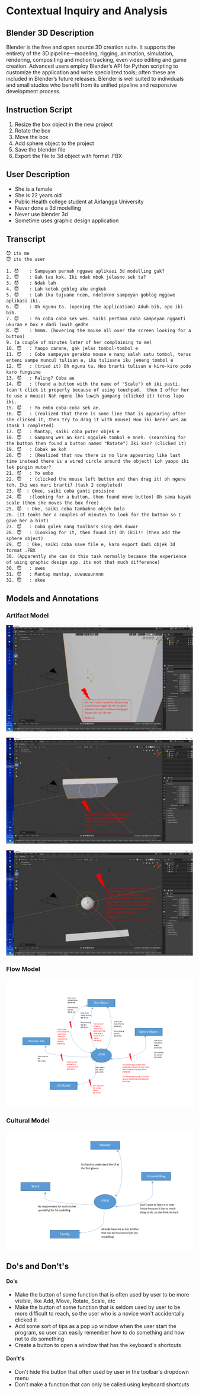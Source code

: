 # Contextual Inquiry and Analysis
## Blender 3D Description
Blender is the free and open source 3D creation suite. It supports the  entirety of the 3D pipeline—modeling, rigging, animation, simulation,  rendering, compositing and motion tracking, even video editing and game  creation. Advanced users employ Blender’s API for Python scripting to  customize the application and write specialized tools; often these are  included in Blender’s future releases. Blender is well suited to  individuals and small studios who benefit from its unified pipeline and  responsive development process.

## Instruction Script
1. Resize the box object in the new project
2. Rotate the box
3. Move the box
4. Add sphere object to the project
5. Save the blender file
6. Export the file to 3d object with format .FBX

## User Description
- She is a female
- She is 22 years old
- Public Health college student at  Airlangga University
- Never done a 3d modelling
- Never use blender 3d
- Sometime uses graphic design application

## Transcript
```
😈 its me
😇 its the user

1. 😈 	: Sampeyan pernah nggawe aplikasi 3d modelling gak?
2. 😇 	: Gak tau kok. Iki ndak mbok jelasno sek ta?
3. 😈 	: Ndak lah
4. 😇 	: Lah ketok goblog aku engkuk
5. 😈 	: Lah iku tujuane ncen, ndelokno sampeyan goblog nggawe aplikasi iki.
6. 😇 	: Oh ngunu ta. (opening the application) Aduh bib, opo iki bib.
7. 😈 	: Yo coba coba sek wes. Saiki pertama coba sampeyan ngganti ukuran e box e dadi luwih gedhe
8. 😇 	: hmmm. (hovering the mouse all over the screen looking for a button)
9. (a couple of minutes later of her complaining to me)
10. 😇 	: Yaopo carane, gak jelas tombol-tombol e
11. 😈 	: Coba sampeyan gerakno mouse e nang salah satu tombol, terus enteni sampe muncul tulisan e, iku tulisane iku jeneng tombol e
12. 😇 	: (tried it) Oh ngunu ta. Hoo brarti tulisan e kiro-kiro podo karo fungsine
13. 😈 	: Paling? Coba ae
14. 😇 	: (found a button with the name of "Scale") oh iki pasti. (can't click it properly because of using touchpad,  then I offer her to use a mouse) Nah ngene lho luwih gampang (clicked it) terus lapo iki.
15. 😈 	: Yo embo coba-coba sek ae.
16. 😇 	: (realized that there is some line that is appearing after she clicked it, then try to drag it with mouse) Hoo iki bener wes an (task 1 completed)
17. 😈 	: Mantap, saiki coba puter objek e
18. 😇 	: Gampang wes an kari nggolek tombol e mneh. (searching for the button then found a button named "Rotate") Iki kan? (clicked it)
19. 😈 	: Cobak ae koh
20. 😇 	: (Realized that now there is no line appearing like last time instead there is a wired circle around the object) Loh yaopo iki lek pingin muter?
21. 😈 	: Yo embo
22. 😇 	: (clicked the mouse left button and then drag it) oh ngene toh. Iki wes mari brarti? (task 2 completed)
23. 😈  : Okee, saiki coba ganti posisine
24. 😇 	:(looking for a button, then found move button) Oh sama kayak scale (then she moves the box free)
25. 😈  : Oke, saiki coba tambahno objek bola
26. (It tooks her a couples of minutes to look for the button so I gave her a hint)
27. 😈 	: Coba golek nang toolbars sing dek duwur
28. 😇 	: (Looking for it, then found it) Oh ikii!! (then add the sphere object)
29. 😈  : Oke, saiki coba save file e, karo export dadi objek 3d format .FBX
30. (Apparently she can do this task normally because the experience of using graphic design app. its not that much difference)
30. 😇 	: uwes
31. 😈 	: Mantap mantap, suwuuuunnnn
32. 😇 	: okee
```

## Models and Annotations
### Artifact Model
![Resize](images/resize.png)

![Rotate](images/rotate.png)

![Add Object](images/addBall.png)

### Flow Model
#### ![Flow Model and Annotation](images/flow.png)

### Cultural Model
![Cultural Model and Annotation](images/cultural.png)
## Do's and Don't's
#### Do's

- Make the button of some function that is often used by user to be more visible, like Add, Move, Rotate, Scale, etc
- Make the button of some function that is seldom used by user to be more difficult to reach, so the user who is a novice won't accidentally clicked it
- Add some sort of tips as a pop up window when the user start the program, so user can easily remember how to do something and how not to do something
- Create a button to open a window that has the keyboard's shortcuts

#### Don't's

- Don't hide the button that often used by user in the toolbar's dropdown menu
- Don't make a function that can only be called using keyboard shortcuts